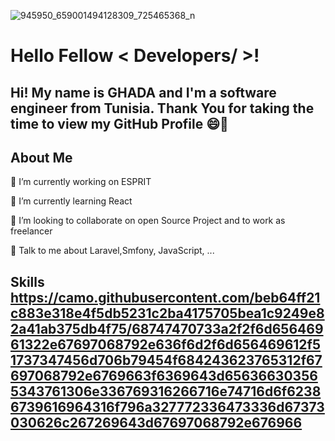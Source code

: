 ![945950_659001494128309_725465368_n](https://user-images.githubusercontent.com/8843846/156761310-07ee8d18-e322-4ea5-83d3-c8e697d6ee11.jpg)

# Hello Fellow < Developers/ >! 
## Hi! My name is GHADA and I'm a software engineer from Tunisia. Thank You for taking the time to view my GitHub Profile 😄👋

## About Me

🔭 I’m currently working on ESPRIT

🌱 I’m currently learning React

👯 I’m looking to collaborate on open Source Project and to work as freelancer

💬 Talk to me about Laravel,Smfony, JavaScript, ...

## Skills https://camo.githubusercontent.com/beb64ff21c883e318e4f5db5231c2ba4175705bea1c9249e82a41ab375db4f75/68747470733a2f2f6d65646961322e67697068792e636f6d2f6d656469612f51737347456d706b79454f684243623765312f67697068792e6769663f6369643d656366303565343761306e336769316266716e74716d6f62386739616964316f796a327772336473336d67373030626c267269643d67697068792e676966
        
